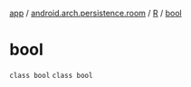 [app](../../../index.md) / [android.arch.persistence.room](../../index.md) / [R](../index.md) / [bool](./index.md)

# bool

`class bool`
`class bool`